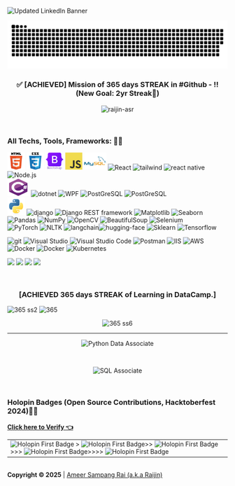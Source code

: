 
![Updated LinkedIn Banner](https://github.com/user-attachments/assets/6456002f-1e1f-4471-8071-2510427b941b)
</br>

![snake gif](https://github.com/raijin-asr/raijin-asr/blob/output/github-snake-dark.svg)

<h3 align="center">✅ [ACHIEVED] Mission of 365 days STREAK in #Github - !! (New Goal: 2yr Streak🚀)</h3>
            <p align="center"><img align="center" src="https://github-readme-streak-stats.herokuapp.com/?user=raijin-asr&theme=dark" alt="raijin-asr"/> </p>
<br>

<h3 align="left">All Techs, Tools, Frameworks: 🚀🤖</h3>
<p>
<img src="https://raw.githubusercontent.com/devicons/devicon/master/icons/html5/html5-original-wordmark.svg" alt="html5" width="40" height="40"/> 
<img src="https://raw.githubusercontent.com/devicons/devicon/master/icons/css3/css3-original-wordmark.svg" alt="css3" width="40" height="40"/> 
<img src="https://raw.githubusercontent.com/devicons/devicon/master/icons/bootstrap/bootstrap-original-wordmark.svg" alt="bootstrap" width="40" height="40"/>
<img src="https://raw.githubusercontent.com/devicons/devicon/master/icons/javascript/javascript-original.svg" alt="javascript" width="40" height="40"/>
<img src="https://raw.githubusercontent.com/devicons/devicon/master/icons/mysql/mysql-original-wordmark.svg" alt="mysql" width="50" height="40"/>
<img src="https://upload.wikimedia.org/wikipedia/commons/a/a7/React-icon.svg" alt="React" width="50" height="40"/>
<img src="https://encrypted-tbn0.gstatic.com/images?q=tbn:ANd9GcTB0tArCfnKpStvnkv2gQtLAN56aWmJ4e5mCQ&s" alt="tailwind" width="60" height="40"/>
<img src="https://pssolutions.me/wp-content/uploads/2023/01/React-Native-Logo.png" alt="react native" width="70" height="40"/>
<img src="https://www.vectorlogo.zone/logos/nodejs/nodejs-icon.svg" alt="Node.js" width="50" height="40"/> 
</br>

<img src="https://raw.githubusercontent.com/devicons/devicon/master/icons/csharp/csharp-original.svg" alt="csharp" width="50" height="40"/> 
<img src="https://encrypted-tbn0.gstatic.com/images?q=tbn:ANd9GcRMGA5shygqxDYDkzwzTWLWF97H01VLuD_s9Q&s" alt="dotnet" width="50" height="40"/>
<img src="https://eternitech.com/wp-content/uploads/2023/01/WPF-logo.png" alt="WPF" width="60" height="40"/>
<img src="https://logowik.com/content/uploads/images/microsoft-sql-server4529.jpg" alt="PostGreSQL" width="60" height="40"/>  
<img src="https://www.vectorlogo.zone/logos/postgresql/postgresql-icon.svg" alt="PostGreSQL" width="40" height="40"/>  
</br>

<img src="https://raw.githubusercontent.com/devicons/devicon/master/icons/python/python-original.svg" alt="python" width="40" height="40"/> 
<img src="https://cdn.worldvectorlogo.com/logos/django.svg" alt="django" width="40" height="40"/> 
<img src="https://storage.caktusgroup.com/media/blog-images/drf-logo2.png" alt="Django REST framework" width="70" height="40"/>
<img src="https://upload.wikimedia.org/wikipedia/commons/8/84/Matplotlib_icon.svg" alt="Matplotlib" width="40" height="40"/>
<img src="https://pyfi.com/cdn/shop/articles/seaborn.webp?v=1711983007" alt="Seaborn" width="60" height="40"/>
<img src="https://encrypted-tbn0.gstatic.com/images?q=tbn:ANd9GcQ-NEICv1aGTvDRncdvM_fXoah5SNWx4pXAvg&s" alt="Pandas" width="60" height="40"/>
<img src="https://www.vectorlogo.zone/logos/numpy/numpy-icon.svg" alt="NumPy" width="40" height="40"/> 
<img src="https://www.vectorlogo.zone/logos/opencv/opencv-icon.svg" alt="OpenCV" width="40" height="40"/> 
<img src="https://datascientest.com/en/files/2024/01/beautiful-soup.png" alt="BeautifulSoup" width="70" height="40"/>
<img src="https://www.selenium.dev/images/selenium_logo_square_green.png" alt="Selenium" width="40" height="40"/>
</br>

<img src="https://pytorch.org/assets/images/pytorch-logo.png" alt="PyTorch" width="40" height="40"/>
<img src="https://miro.medium.com/v2/resize:fit:592/1*5dQO7LHrsy3lIi2d0bgRLw.png" alt="NLTK" width="60" height="40"/>
<img src="https://encrypted-tbn0.gstatic.com/images?q=tbn:ANd9GcTBTTRnKF1tRLansGww8kk6ceZvxZNs4D2tLyOHorQusfUAfzYq7bIt-fftRRIkfuE7VHU" alt="langchain" width="60" height="40"/><img src="https://encrypted-tbn0.gstatic.com/images?q=tbn:ANd9GcROmjEBevfH7YP-AnIbZrxkvnBfXRsAP5EvhQ&s" alt="hugging-face" width="70" height="40"/>
<img src="https://encrypted-tbn0.gstatic.com/images?q=tbn:ANd9GcT1sCijPrOxnada_am3uljlfOn23Ku-mAZ7_xq5jg59uBt5QCLTB1lbRtk5RIBkcHc3OJ4" alt="Sklearn" width="70" height="40"/>
<img src="https://blog.paperspace.com/content/images/size/w1050/2021/01/0_szgpfwmBY_CuZwP8-2.png" alt="Tensorflow" width="70" height="40"/>
</br>

<img src="https://www.vectorlogo.zone/logos/git-scm/git-scm-icon.svg" alt="git" width="40" height="40"/> </a> 
<img src="https://upload.wikimedia.org/wikipedia/commons/thumb/5/59/Visual_Studio_Icon_2019.svg/512px-Visual_Studio_Icon_2019.svg.png" alt="Visual Studio" width="40" height="40"/>
<img src="https://www.vectorlogo.zone/logos/visualstudio_code/visualstudio_code-icon.svg" alt="Visual Studio Code" width="40" height="40"/>
<img src="https://www.vectorlogo.zone/logos/getpostman/getpostman-icon.svg" alt="Postman" width="40" height="40"/>
<img src="https://www.vectorlogo.zone/logos/microsoft/microsoft-icon.svg" alt="IIS" width="40" height="40"/>
<img src="https://logos-world.net/wp-content/uploads/2021/08/Amazon-Web-Services-AWS-Logo.png" alt="AWS" width="60" height="40"/>
<img src="https://www.vectorlogo.zone/logos/docker/docker-icon.svg" alt="Docker" width="50" height="40"/>
<img src="https://cdn.prod.website-files.com/65cc1a5539029072432d96ce/664e87adb2beaf8e46cc39cd_16x9-Azure-cloud.webp" alt="Docker" width="60" height="40"/>
<img src="https://i0.wp.com/codeblog.dotsandbrackets.com/wp-content/uploads/2017/07/kubernetes.jpg?fit=821%2C714&ssl=1" alt="Kubernetes" width="60" height="40"/>
</p>

<p>
<img src="https://img.shields.io/badge/Wordpress-21759B?style=for-the-badge&logo=wordpress&logoColor=white" />  
<img src="https://img.shields.io/badge/Windows-0078D6?style=for-the-badge&logo=windows&logoColor=white" /> 
<img src="https://img.shields.io/badge/Ubuntu-E95420?style=for-the-badge&logo=ubuntu&logoColor=white" />
<img src="https://img.shields.io/badge/GitHub-100000?style=for-the-badge&logo=github&logoColor=white" />
</p></br>

<h3 align="center"> [ACHIEVED 365 days STREAK of Learning in DataCamp.]</h3>
<img width="387" height="248" alt="365 ss2" src="https://github.com/user-attachments/assets/d4dae14d-77b1-46d1-9001-1234dc463f7c" />
<img width="380" height="248" alt="365" src="https://github.com/user-attachments/assets/558ab3f9-0b76-4e40-840b-0bcf8b6d7d11" />
<p align="center"><img width="736" height="532" alt="365 ss6" src="https://github.com/user-attachments/assets/695499c7-5d6c-48af-b73d-773125704975" /></p>
<hr>


<p align="center"><img width="800" height="215" alt="Python Data Associate" src="https://github.com/user-attachments/assets/02c7b9b7-b63f-4e70-a413-f5310a874b41" /></p>
</br>
<p align="center"><img width="800" height="215" alt="SQL Associate" src="https://github.com/user-attachments/assets/50c041de-b4a6-4bb1-9c20-1ef5417c01a8" /></p>

</br>

<h3 align="left">Holopin Badges (Open Source Contributions, Hacktoberfest 2024)🧑‍💻</h3>
    <a href="https://www.holopin.io/@raijin_asr#badges"><b>Click here to Verify 👈</b></a></br>
    <table>
    <tr>
        <td>
            <img src="https://assets.holopin.io/hf2024levels/level0-sloth-hello-0-0-0-0.webp" alt="Holopin First Badge" width="140" height="140"/> >
            <img src="https://assets.holopin.io/hf2024levels/level1-sloth-terminal-coffee-0-0-0.webp" alt="Holopin First Badge" width="140" height="140"/>>>
            <img src="https://assets.holopin.io/hf2024levels/level2-sloth-hello-tea-hoodie-0-0.webp" alt="Holopin First Badge" width="140" height="140"/>>>>
            <img src="https://assets.holopin.io/hf2024levels/level3-sloth-hello-tea-robe-witch-0.webp" alt="Holopin First Badge" width="140" height="140"/>>>>>
            <img src="https://assets.holopin.io/hf2024levels/level4-sloth-hello-tea-robe-witch-moon.webp" alt="Holopin First Badge" width="140" height="140"/>
         </td>
    </tr>
</table>
   <br> 
<b>Copyright &copy; 2025</b> | <a href="https://ameersampangrai.com.np/"> Ameer Sampang Rai (a.k.a Raijin) </a>
